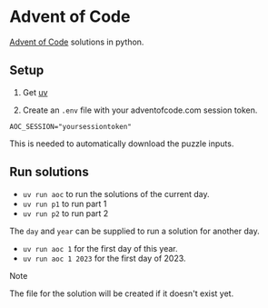 # Advent of Code

[Advent of Code](https://adventofcode.com) solutions in python.

## Setup

1. Get [uv](https://docs.astral.sh/uv/)

2. Create an `.env` file with your adventofcode.com session token.

```.env
AOC_SESSION="yoursessiontoken"
```

This is needed to automatically download the puzzle inputs.

## Run solutions

- `uv run aoc` to run the solutions of the current day.
- `uv run p1` to run part 1
- `uv run p2` to run part 2

The `day` and `year` can be supplied to run a solution for another day. 
- `uv run aoc 1` for the first day of this year.
- `uv run aoc 1 2023` for the first day of 2023.

> [!NOTE]  
> The file for the solution will be created if it doesn't exist yet.
